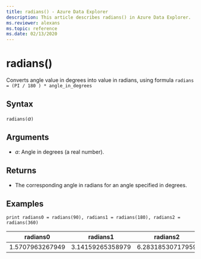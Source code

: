 ```yaml
---
title: radians() - Azure Data Explorer
description: This article describes radians() in Azure Data Explorer.
ms.reviewer: alexans
ms.topic: reference
ms.date: 02/13/2020
---
```

# radians()

Converts angle value in degrees into value in radians, using formula `radians = (PI / 180 ) * angle_in_degrees`

## Syntax

`radians(`*a*`)`

## Arguments

* *a*: Angle in degrees (a real number).

## Returns

* The corresponding angle in radians for an angle specified in degrees. 

## Examples

```kusto
print radians0 = radians(90), radians1 = radians(180), radians2 = radians(360) 

```

|radians0|radians1|radians2|
|---|---|---|
|1.5707963267949|3.14159265358979|6.28318530717959|
